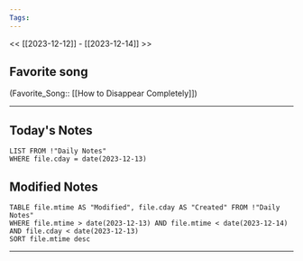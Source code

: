 ```yaml
---
Tags:
---
```

<< [[2023-12-12]] - [[2023-12-14]] >>
## Favorite song
(Favorite_Song:: [[How to Disappear Completely]])

___
## Today's Notes
```dataview
LIST FROM !"Daily Notes"
WHERE file.cday = date(2023-12-13)
```
## Modified Notes
```dataview
TABLE file.mtime AS "Modified", file.cday AS "Created" FROM !"Daily Notes" 
WHERE file.mtime > date(2023-12-13) AND file.mtime < date(2023-12-14) AND file.cday < date(2023-12-13)
SORT file.mtime desc
```
___
